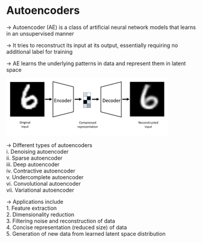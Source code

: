 # Autoencoders

-> Autoencoder (AE) is a class of artificial neural network models that learns in an unsupervised manner  

-> It tries to reconstruct its input at its output, essentially requiring no additional label for training  

-> AE learns the underlying patterns in data and represent them in latent space 

![Alt text](AE_image.png?raw=true "Optional Title")

-> Different types of autoencoders  
    i. Denoising autoencoder  
    ii. Sparse autoencoder  
    iii. Deep autoencoder  
    iv. Contractive autoencoder  
    v. Undercomplete autoencoder  
    vi. Convolutional autoencoder  
    vii. Variational autoencoder

-> Applications include  
    1. Feature extraction  
    2. Dimensionality reduction  
    3. Filtering noise and reconstruction of data  
    4. Concise representation (reduced size) of data  
    5. Generation of new data from learned latent space distribution   
